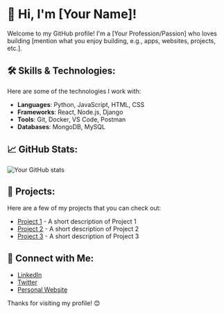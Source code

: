 # 👋 Hi, I'm [Your Name]!

Welcome to my GitHub profile! I'm a [Your Profession/Passion] who loves building [mention what you enjoy building, e.g., apps, websites, projects, etc.].

## 🛠️ Skills & Technologies:
Here are some of the technologies I work with:

- **Languages**: Python, JavaScript, HTML, CSS
- **Frameworks**: React, Node.js, Django
- **Tools**: Git, Docker, VS Code, Postman
- **Databases**: MongoDB, MySQL

## 📈 GitHub Stats:
![Your GitHub stats](https://github-readme-stats.vercel.app/api?username=your-username&show_icons=true&hide_title=true&count_private=true)

## 🚀 Projects:
Here are a few of my projects that you can check out:

- [Project 1](https://github.com/your-username/project-1) - A short description of Project 1
- [Project 2](https://github.com/your-username/project-2) - A short description of Project 2
- [Project 3](https://github.com/your-username/project-3) - A short description of Project 3

## 🔗 Connect with Me:
- [LinkedIn](https://www.linkedin.com/in/your-linkedin-profile)
- [Twitter](https://twitter.com/your-twitter-profile)
- [Personal Website](https://your-website.com)

Thanks for visiting my profile! 😊
